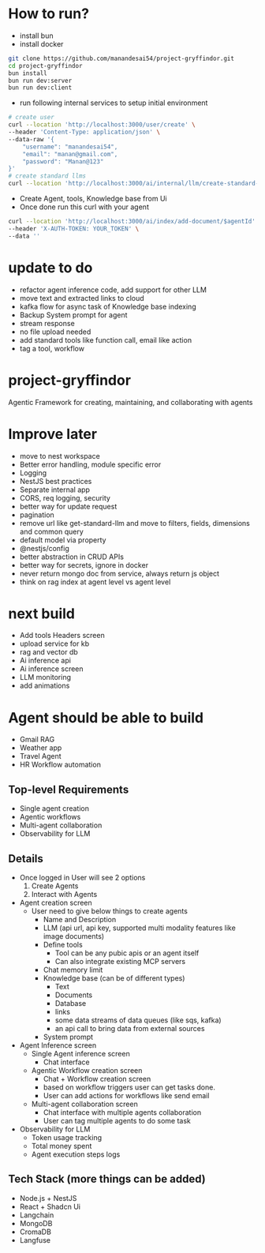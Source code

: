 # How to run?
- install bun
- install docker
```sh
git clone https://github.com/manandesai54/project-gryffindor.git
cd project-gryffindor
bun install
bun run dev:server
bun run dev:client
```
- run following internal services to setup initial environment
```sh
# create user
curl --location 'http://localhost:3000/user/create' \
--header 'Content-Type: application/json' \
--data-raw '{
    "username": "manandesai54",
    "email": "manan@gmail.com",
    "password": "Manan@123"
}'
# create standard llms
curl --location 'http://localhost:3000/ai/internal/llm/create-standard-llms'
```
- Create Agent, tools, Knowledge base from Ui
- Once done run this curl with your agent
```sh
curl --location 'http://localhost:3000/ai/index/add-document/$agentId' \
--header 'X-AUTH-TOKEN: YOUR_TOKEN' \
--data ''
```

# update to do
- refactor agent inference code, add support for other LLM
- move text and extracted links to cloud
- kafka flow for async task of Knowledge base indexing
- Backup System prompt for agent
- stream response
- no file upload needed
- add standard tools like function call, email like action
- tag a tool, workflow

# project-gryffindor
Agentic Framework for creating, maintaining, and collaborating with agents

# Improve later
- move to nest workspace
- Better error handling, module specific error
- Logging
- NestJS best practices
- Separate internal app
- CORS, req logging, security
- better way for update request
- pagination
- remove url like get-standard-llm and move to filters, fields, dimensions and common query
- default model via property
- @nestjs/config
- better abstraction in CRUD APIs
- better way for secrets, ignore in docker
- never return mongo doc from service, always return js object
- think on rag index at agent level vs agent level

# next build
- Add tools Headers screen
- upload service for kb
- rag and vector db
- Ai inference api
- Ai inference screen
- LLM monitoring
- add animations

# Agent should be able to build
- Gmail RAG
- Weather app
- Travel Agent
- HR Workflow automation




## Top-level Requirements

- Single agent creation
- Agentic workflows
- Multi-agent collaboration
- Observability for LLM

## Details

- Once logged in User will see 2 options
    1. Create Agents
    2. Interact with Agents
- Agent creation screen
    - User need to give below things to create agents
        - Name and Description
        - LLM (api url, api key, supported multi modality features like image documents)
        - Define tools
            - Tool can be any pubic apis or an agent itself
            - Can also integrate existing MCP servers
        - Chat memory limit
        - Knowledge base (can be of different types)
            - Text
            - Documents
            - Database
            - links
            - some data streams of data queues (like sqs, kafka)
            - an api call to bring data from external sources
        - System prompt
- Agent Inference screen
    - Single Agent inference screen
        - Chat interface
    - Agentic Workflow creation screen
        - Chat + Workflow creation screen
        - based on workflow triggers user can get tasks done.
        - User can add actions for workflows like send email
    - Multi-agent collaboration screen
        - Chat interface with multiple agents collaboration
        - User can tag multiple agents to do some task
- Observability for LLM
    - Token usage tracking
    - Total money spent
    - Agent execution steps logs

## Tech Stack (more things can be added)

- Node.js + NestJS
- React + Shadcn Ui
- Langchain
- MongoDB
- CromaDB
- Langfuse
